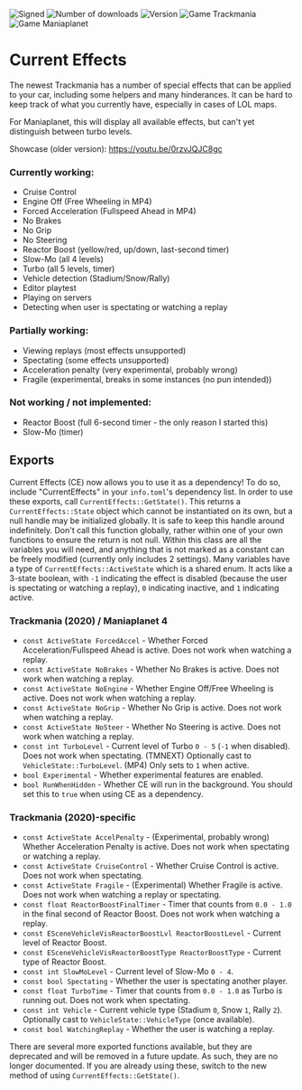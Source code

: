 ![Signed](https://img.shields.io/badge/Signed-Yes-00AA00)
![Number of downloads](https://img.shields.io/badge/dynamic/json?query=downloads&url=https%3A%2F%2Fopenplanet.dev%2Fapi%2Fplugin%2F382&label=Downloads&color=purple)
![Version](https://img.shields.io/badge/dynamic/json?query=version&url=https%3A%2F%2Fopenplanet.dev%2Fapi%2Fplugin%2F382&label=Version&color=red)
![Game Trackmania](https://img.shields.io/badge/Game-Trackmania-blue)
![Game Maniaplanet](https://img.shields.io/badge/Game-Maniaplanet_4-blue)
# Current Effects
The newest Trackmania has a number of special effects that can be applied to your car, including some helpers and many hinderances. It can be hard to keep track of what you currently have, especially in cases of LOL maps.

For Maniaplanet, this will display all available effects, but can't yet distinguish between turbo levels.

Showcase (older version): https://youtu.be/0rzvJQJC8gc

### Currently working:
- Cruise Control
- Engine Off (Free Wheeling in MP4)
- Forced Acceleration (Fullspeed Ahead in MP4)
- No Brakes
- No Grip
- No Steering
- Reactor Boost (yellow/red, up/down, last-second timer)
- Slow-Mo (all 4 levels)
- Turbo (all 5 levels, timer)
- Vehicle detection (Stadium/Snow/Rally)
- Editor playtest
- Playing on servers
- Detecting when user is spectating or watching a replay

### Partially working:
- Viewing replays (most effects unsupported)
- Spectating (some effects unsupported)
- Acceleration penalty (very experimental, probably wrong)
- Fragile (experimental, breaks in some instances (no pun intended))

### Not working / not implemented:
- Reactor Boost (full 6-second timer - the only reason I started this)
- Slow-Mo (timer)

## Exports
Current Effects (CE) now allows you to use it as a dependency! To do so, include "CurrentEffects" in your `info.toml`'s dependency list. In order to use these exports, call `CurrentEffects::GetState()`. This returns a `CurrentEffects::State` object which cannot be instantiated on its own, but a null handle may be initialized globally. It is safe to keep this handle around indefinitely. Don't call this function globally, rather within one of your own functions to ensure the return is not null. Within this class are all the variables you will need, and anything that is not marked as a constant can be freely modified (currently only includes 2 settings). Many variables have a type of `CurrentEffects::ActiveState` which is a shared enum. It acts like a 3-state boolean, with `-1` indicating the effect is disabled (because the user is spectating or watching a replay), `0` indicating inactive, and `1` indicating active.

### Trackmania (2020) / Maniaplanet 4
- `const ActiveState ForcedAccel` - Whether Forced Acceleration/Fullspeed Ahead is active. Does not work when watching a replay.
- `const ActiveState NoBrakes` - Whether No Brakes is active. Does not work when watching a replay.
- `const ActiveState NoEngine` - Whether Engine Off/Free Wheeling is active. Does not work when watching a replay.
- `const ActiveState NoGrip` - Whether No Grip is active. Does not work when watching a replay.
- `const ActiveState NoSteer` - Whether No Steering is active. Does not work when watching a replay.
- `const int TurboLevel` - Current level of Turbo `0 - 5` (`-1` when disabled). Does not work when spectating. (TMNEXT) Optionally cast to `VehicleState::TurboLevel`. (MP4) Only sets to `1` when active.
- `bool Experimental` - Whether experimental features are enabled.
- `bool RunWhenHidden` - Whether CE will run in the background. You should set this to `true` when using CE as a dependency.

### Trackmania (2020)-specific
- `const ActiveState AccelPenalty` - (Experimental, probably wrong) Whether Acceleration Penalty is active. Does not work when spectating or watching a replay.
- `const ActiveState CruiseControl` - Whether Cruise Control is active. Does not work when spectating.
- `const ActiveState Fragile` - (Experimental) Whether Fragile is active. Does not work when watching a replay or spectating.
- `const float ReactorBoostFinalTimer` - Timer that counts from `0.0 - 1.0` in the final second of Reactor Boost. Does not work when watching a replay.
- `const ESceneVehicleVisReactorBoostLvl ReactorBoostLevel` - Current level of Reactor Boost.
- `const ESceneVehicleVisReactorBoostType ReactorBoostType` - Current type of Reactor Boost.
- `const int SlowMoLevel` - Current level of Slow-Mo `0 - 4`.
- `const bool Spectating` - Whether the user is spectating another player.
- `const float TurboTime` - Timer that counts from `0.0 - 1.0` as Turbo is running out. Does not work when spectating.
- `const int Vehicle` - Current vehicle type (Stadium `0`, Snow `1`, Rally `2`). Optionally cast to `VehicleState::VehicleType` (once available).
- `const bool WatchingReplay` - Whether the user is watching a replay.

There are several more exported functions available, but they are deprecated and will be removed in a future update. As such, they are no longer documented. If you are already using these, switch to the new method of using `CurrentEffects::GetState()`.